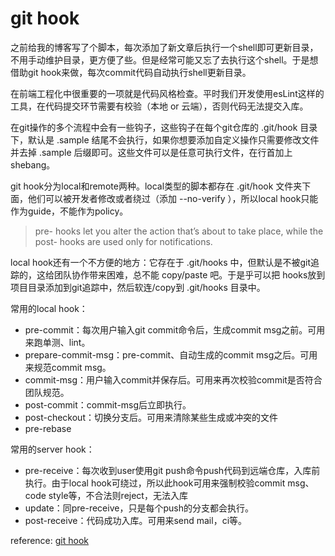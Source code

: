 # git hook

之前给我的博客写了个脚本，每次添加了新文章后执行一个shell即可更新目录，不用手动维护目录，更方便了些。但是经常可能又忘了去执行这个shell。于是想借助git hook来做，每次commit代码自动执行shell更新目录。

在前端工程化中很重要的一项就是代码风格检查。平时我们开发使用esLint这样的工具，在代码提交环节需要有校验（本地 or 云端），否则代码无法提交入库。

在git操作的多个流程中会有一些钩子，这些钩子在每个git仓库的 .git/hook 目录下，默认是 .sample 结尾不会执行，如果你想要添加自定义操作只需要修改文件并去掉 .sample 后缀即可。这些文件可以是任意可执行文件，在行首加上shebang。

git hook分为local和remote两种。local类型的脚本都存在 .git/hook 文件夹下面，他们可以被开发者修改或者绕过（添加 --no-verify ），所以local hook只能作为guide，不能作为policy。

>pre- hooks let you alter the action that’s about to take place, while the post- hooks are used only for notifications.

local hook还有一个不方便的地方：它存在于 .git/hooks 中，但默认是不被git追踪的，这给团队协作带来困难，总不能 copy/paste 吧。于是乎可以把 hooks放到项目目录添加到git追踪中，然后软连/copy到 .git/hooks 目录中。

常用的local hook：

- pre-commit：每次用户输入git commit命令后，生成commit msg之前。可用来跑单测、lint。
- prepare-commit-msg：pre-commit、自动生成的commit msg之后。可用来规范commit msg。
- commit-msg：用户输入commit并保存后。可用来再次校验commit是否符合团队规范。
- post-commit：commit-msg后立即执行。
- post-checkout：切换分支后。可用来清除某些生成或冲突的文件
- pre-rebase

常用的server hook：

- pre-receive：每次收到user使用git push命令push代码到远端仓库，入库前执行。由于local hook可绕过，所以此hook可用来强制校验commit msg、code style等，不合法则reject，无法入库
- update：同pre-receive，只是每个push的分支都会执行。
- post-receive：代码成功入库。可用来send mail，ci等。




reference: [git hook](https://www.atlassian.com/git/tutorials/git-hooksf)